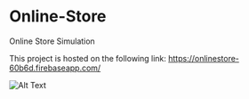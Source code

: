 # Online-Store
Online Store Simulation

This project is hosted on the following link:
https://onlinestore-60b6d.firebaseapp.com/

![Alt Text](https://imgflip.com/gif/31k4gk.)

